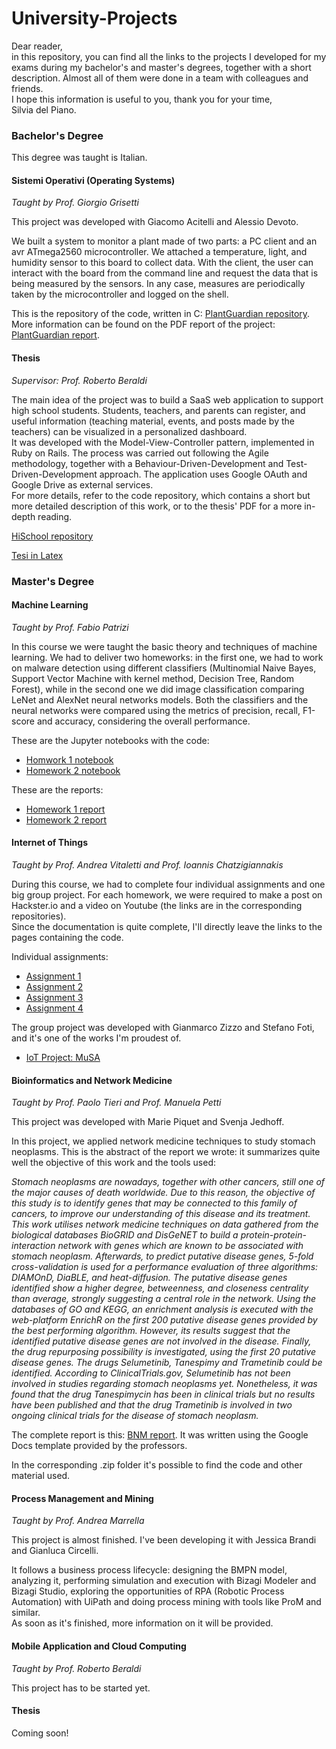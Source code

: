 # University-Projects

Dear reader,  
in this repository, you can find all the links to the projects I developed for my exams during my bachelor's and master's degrees, together with a short description. Almost all of them were done in a team with colleagues and friends.  
I hope this information is useful to you, thank you for your time,  
Silvia del Piano.


### Bachelor's Degree 

This degree was taught is Italian.   

#### **Sistemi Operativi** (Operating Systems)

*Taught by Prof. Giorgio Grisetti*    
 
This project was developed with Giacomo Acitelli and Alessio Devoto.    

We built a system to monitor a plant made of two parts: a PC client and an avr ATmega2560 microcontroller. We attached a temperature, light, and humidity sensor to this board to collect data. With the client, the user can interact with the board from the command line and request the data that is being measured by the sensors. In any case, measures are periodically taken by the microcontroller and logged on the shell.

This is the repository of the code, written in C: [PlantGuardian repository](https://github.com/giacomo1096/ProgettoOS.git).   
More information can be found on the PDF report of the project: [PlantGuardian report](https://github.com/giacomo1096/ProgettoOS/blob/master/so_report.pdf).



#### **Thesis**

*Supervisor: Prof. Roberto Beraldi*    

The main idea of the project was to build a SaaS web application to support high school students. Students, teachers, and parents can register, and useful information (teaching material, events, and posts made by the teachers) can be visualized in a personalized dashboard.   
It was developed with the Model-View-Controller pattern, implemented in Ruby on Rails. The process was carried out following the Agile methodology, together with a Behaviour-Driven-Development and Test-Driven-Development approach. The application uses Google OAuth and Google Drive as external services.   
For more details, refer to the code repository, which contains a short but more detailed description of this work, or to the thesis' PDF for a more in-depth reading.   

[HiSchool repository](https://github.com/SilviadelPiano/HiSchool.git)  

[Tesi in Latex](https://github.com/SilviadelPiano/Tesi_Triennale.git)

   
     
     
### Master's Degree  
  
  
#### **Machine Learning**

*Taught by Prof. Fabio Patrizi*

In this course we were taught the basic theory and techniques of machine learning. We had to deliver two homeworks: in the first one, we had to work on malware detection using different classifiers (Multinomial Naive Bayes, Support Vector Machine with kernel method, Decision Tree, Random Forest), while in the second one we did image classification comparing LeNet and AlexNet neural networks models. Both the classifiers and the neural networks were compared using the metrics of precision, recall, F1-score and accuracy, considering the overall performance.   

These are the Jupyter notebooks with the code: 
- [Homwork 1 notebook](https://github.com/SilviadelPiano/University-Projects/blob/main/Homework1.ipynb)
- [Homework 2 notebook](https://github.com/SilviadelPiano/University-Projects/blob/main/Homework2.ipynb)

These are the reports: 
- [Homework 1 report](https://github.com/SilviadelPiano/University-Projects/blob/main/ML_Homework_1_report.pdf)
- [Homework 2 report](https://github.com/SilviadelPiano/University-Projects/blob/main/ML_Homework_2_report.pdf)


#### **Internet of Things** 

*Taught by Prof. Andrea Vitaletti and Prof. Ioannis Chatzigiannakis*

During this course, we had to complete four individual assignments and one big group project. For each homework, we were required to make a post on Hackster.io and a video on Youtube (the links are in the corresponding repositories).   
Since the documentation is quite complete, I'll directly leave the links to the pages containing the code.   

Individual assignments:   

- [Assignment 1](https://github.com/AssignmentsIoT/Assignment1_IoT.git)
- [Assignment 2](https://github.com/AssignmentsIoT/Assignment2_IoT.git)
- [Assignment 3](https://github.com/AssignmentsIoT/Assignment3_IoT.git)
- [Assignment 4](https://github.com/AssignmentsIoT/Assignment4IoT.git)

The group project was developed with Gianmarco Zizzo and Stefano Foti, and it's one of the works I'm proudest of.
 
- [IoT Project: MuSA](https://github.com/stefanofoti/musa.git)

#### **Bioinformatics and Network Medicine**

*Taught by Prof. Paolo Tieri and  Prof. Manuela Petti*

This project was developed with Marie Piquet and Svenja Jedhoff.   

In this project, we applied network medicine techniques to study stomach neoplasms. This is the abstract of the report we wrote: it summarizes quite well the objective of this work and the tools used:   

*Stomach neoplasms are nowadays, together with other cancers, still one of the major causes of death worldwide.
Due to this reason, the objective of this study is to identify genes that may be connected to this family of cancers,
to improve our understanding of this disease and its treatment. This work utilises network medicine techniques on
data gathered from the biological databases BioGRID and DisGeNET to build a protein-protein-interaction network
with genes which are known to be associated with stomach neoplasm. Afterwards, to predict putative disease
genes, 5-fold cross-validation is used for a performance evaluation of three algorithms: DIAMOnD, DiaBLE, and
heat-diffusion. The putative disease genes identified show a higher degree, betweenness, and closeness centrality
than average, strongly suggesting a central role in the network. Using the databases of GO and KEGG, an
enrichment analysis is executed with the web-platform EnrichR on the first 200 putative disease genes provided
by the best performing algorithm. However, its results suggest that the identified putative disease genes are not
involved in the disease. Finally, the drug repurposing possibility is investigated, using the first 20 putative disease
genes. The drugs Selumetinib, Tanespimy and Trametinib could be identified. According to ClinicalTrials.gov,
Selumetinib has not been involved in studies regarding stomach neoplasms yet. Nonetheless, it was found that the
drug Tanespimycin has been in clinical trials but no results have been published and that the drug Trametinib is
involved in two ongoing clinical trials for the disease of stomach neoplasm.*   

The complete report is this: [BNM report](https://github.com/SilviadelPiano/University-Projects/blob/main/BMN_proj_group_10.pdf). It was written using the Google Docs template provided by the professors.   

In the corresponding .zip folder it's possible to find the code and other material used.


#### **Process Management and Mining**

*Taught by Prof. Andrea Marrella*

This project is almost finished. I've been developing it with Jessica Brandi and Gianluca Circelli.  

It follows a business process lifecycle: designing the BMPN model, analyzing it, performing simulation and execution with Bizagi Modeler and Bizagi Studio, exploring the opportunities of RPA (Robotic Process Automation) with UiPath and doing process mining with tools like ProM and similar.   
As soon as it's finished, more information on it will be provided.

#### **Mobile Application and Cloud Computing**   

*Taught by Prof. Roberto Beraldi*   

This project has to be started yet.   


#### **Thesis**  

Coming soon!